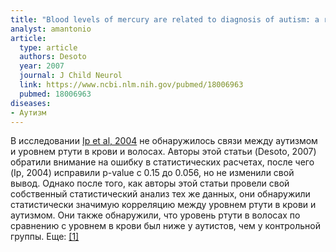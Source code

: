 ```yaml
---
title: "Blood levels of mercury are related to diagnosis of autism: a reanalysis of an important data set"
analyst: amantonio
article:
  type: article
  authors: Desoto
  year: 2007
  journal: J Child Neurol
  link: https://www.ncbi.nlm.nih.gov/pubmed/18006963
  pubmed: 18006963
diseases:
- Аутизм
---
```


В исследовании [Ip et al, 2004](https://www.ncbi.nlm.nih.gov/pubmed/15446391) не обнаружилось связи между аутизмом и уровнем ртути в крови и волосах.
Авторы этой статьи (Desoto, 2007) обратили внимание на ошибку в статистических расчетах, после чего (Ip, 2004) исправили p-value с 0.15 до 0.056, но не изменили свой вывод.
Однако после того, как авторы этой статьи провели свой собственный статистический анализ тех же данных, они обнаружили статистически значимую корреляцию между уровнем ртути в крови и аутизмом. Они также обнаружили, что уровень ртути в волосах по сравнению с уровнем в крови был ниже у аутистов, чем у контрольной группы. Еще: [[1]](https://www.ncbi.nlm.nih.gov/pubmed/26738726)
